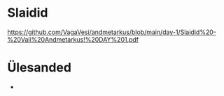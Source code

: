 # Slaidid

https://github.com/VagaVesi/andmetarkus/blob/main/day-1/Slaidid%20-%20Vali%20Andmetarkus!%20DAY%201.pdf

# Ülesanded

-
